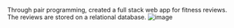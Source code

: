 Through pair programming, created a full stack web app for fitness reviews. The reviews are stored on a relational database.
![image](https://user-images.githubusercontent.com/32855229/37013456-fd44899e-20c7-11e8-9a28-2b5be586fd9f.png)
